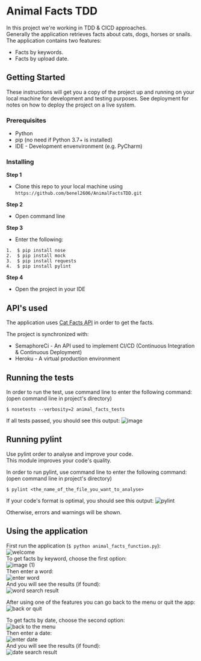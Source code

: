 # Animal Facts TDD

In this project we're working in TDD & CICD approaches.  
Generally the application retrieves facts about cats, dogs, horses or snails.  
The application contains two features: 
* Facts by keywords. 
* Facts by upload date.  

## Getting Started

These instructions will get you a copy of the project up and running on your local machine for development and testing purposes. See deployment for notes on how to deploy the project on a live system.

### Prerequisites

* Python 
* pip (no need if Python 3.7+ is installed)
* IDE - Development envenvironment (e.g. PyCharm)

### Installing

__Step 1__
* Clone this repo to your local machine using `https://github.com/benel2606/AnimalFactsTDD.git`

__Step 2__
* Open command line 

__Step 3__
* Enter the following:
```
1.  $ pip install nose
2.  $ pip install mock
3.  $ pip install requests
4.  $ pip install pylint
```
__Step 4__
* Open the project in your IDE

## API's used

The application uses [Cat Facts API](https://alexwohlbruck.github.io/cat-facts/) in order to get the facts.  

The project is synchronized with:
* SemaphoreCi - An API used to implement CI/CD (Continuous Integration & Continuous Deployment)
* Heroku - A virtual production environment

## Running the tests

In order to run the test, use command line to enter the following command:
(open command line in project's directory)
```
$ nosetests --verbosity=2 animal_facts_tests
```
If all tests passed, you should see this output:
![image](https://user-images.githubusercontent.com/34059996/54880223-3332ed00-4e4b-11e9-830c-901fbf032fe1.png)

## Running pylint

Use pylint order to analyse and improve your code.  
This module improves your code's quality.

In order to run pylint, use command line to enter the following command:
(open command line in project's directory)
```
$ pylint <the_name_of_the_file_you_want_to_analyse>
```
If your code's format is optimal, you should see this output:
![pylint](https://user-images.githubusercontent.com/34059996/54880178-c881b180-4e4a-11e9-9292-0d017a1a88f9.jpg)

Otherwise, errors and warnings will be shown.

## Using the application
First run the application (`$ python animal_facts_function.py`):  
![welcome](https://user-images.githubusercontent.com/34059996/54881219-86f70380-4e56-11e9-8740-5963b4dfc9f8.png)  
To get facts by keyword, choose the first option:  
![image (1)](https://user-images.githubusercontent.com/34059996/54881240-bd348300-4e56-11e9-9528-e8c968ccf5fe.png)  
Then enter a word:  
![enter word](https://user-images.githubusercontent.com/34059996/54881243-c9204500-4e56-11e9-8f46-f5c7982d9a53.png)  
And you will see the results (if found):  
![word search result](https://user-images.githubusercontent.com/34059996/54881259-e523e680-4e56-11e9-9911-91afb6876afa.png)  

After using one of the features you can go back to the menu or quit the app:  
![back or quit](https://user-images.githubusercontent.com/34059996/54881277-fec52e00-4e56-11e9-9dff-2a32ce50344c.png)

To get facts by date, choose the second option:  
![back to the menu](https://user-images.githubusercontent.com/34059996/54881284-0f75a400-4e57-11e9-9567-75a87fe76e7b.png)  
Then enter a date:  
![enter date](https://user-images.githubusercontent.com/34059996/54881296-2caa7280-4e57-11e9-9c23-a75a1b03d0af.png)  
And you will see the results (if found):  
![date search result](https://user-images.githubusercontent.com/34059996/54881307-43e96000-4e57-11e9-9cbe-27434981b8c1.png)


